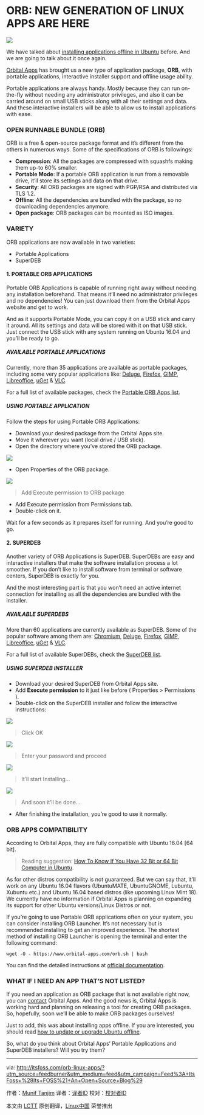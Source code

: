 ORB: NEW GENERATION OF LINUX APPS ARE HERE
=============================================

![](http://itsfoss.com/wp-content/uploads/2016/05/ORB-Apps.jpeg)

We have talked about [installing applications offline in Ubuntu][1] before. And we are going to talk about it once again.

[Orbital Apps][2] has brought us a new type of application package, **ORB**, with portable applications, interactive installer support and offline usage ability.

Portable applications are always handy. Mostly because they can run on-the-fly without needing any administrator privileges, and also it can be carried around on small USB sticks along with all their settings and data. And these interactive installers will be able to allow us to install applications with ease.

### OPEN RUNNABLE BUNDLE (ORB)

ORB is a free & open-source package format and it’s different from the others in numerous ways. Some of the specifications of ORB is followings:

- **Compression**: All the packages are compressed with squashfs making them up-to 60% smaller.
- **Portable Mode**: If a portable ORB application is run from a removable drive, it’ll store its settings and data on that drive.
- **Security**: All ORB packages are signed with PGP/RSA and distributed via TLS 1.2.
- **Offline**: All the dependencies are bundled with the package, so no downloading dependencies anymore.
- **Open package**: ORB packages can be mounted as ISO images.

### VARIETY

ORB applications are now available in two varieties:

- Portable Applications
- SuperDEB

#### 1. PORTABLE ORB APPLICATIONS

Portable ORB Applications is capable of running right away without needing any installation beforehand. That means it’ll need no administrator privileges and no dependencies! You can just download them from the Orbital Apps website and get to work.

And as it supports Portable Mode, you can copy it on a USB stick and carry it around. All its settings and data will be stored with it on that USB stick. Just connect the USB stick with any system running on Ubuntu 16.04 and you’ll be ready to go.

##### AVAILABLE PORTABLE APPLICATIONS

Currently, more than 35 applications are available as portable packages, including some very popular applications like: [Deluge][3], [Firefox][4], [GIMP][5], [Libreoffice][6], [uGet][7] & [VLC][8].

For a full list of available packages, check the [Portable ORB Apps list][9].

##### USING PORTABLE APPLICATION

Follow the steps for using Portable ORB Applications:

- Download your desired package from the Orbital Apps site.
- Move it wherever you want (local drive / USB stick).
- Open the directory where you’ve stored the ORB package.

![](http://itsfoss.com/wp-content/uploads/2016/05/using-portable-orb-app-1-1024x576.jpg)

- Open Properties of the ORB package.

![](http://itsfoss.com/wp-content/uploads/2016/05/using-portable-orb-app-2.jpg)
>Add Execute permission to ORB package

- Add Execute permission from Permissions tab.
- Double-click on it.

Wait for a few seconds as it prepares itself for running. And you’re good to go.

#### 2. SUPERDEB

Another variety of ORB Applications is SuperDEB. SuperDEBs are easy and interactive installers that make the software installation process a lot smoother. If you don’t like to install software from terminal or software centers, SuperDEB is exactly for you.

And the most interesting part is that you won’t need an active internet connection for installing as all the dependencies are bundled with the installer.

##### AVAILABLE SUPERDEBS

More than 60 applications are currently available as SuperDEB. Some of the popular software among them are: [Chromium][10], [Deluge][3], [Firefox][4], [GIMP][5], [Libreoffice][6], [uGet][7] & [VLC][8].

For a full list of available SuperDEBs, check the [SuperDEB list][11].

##### USING SUPERDEB INSTALLER

- Download your desired SuperDEB from Orbital Apps site.
- Add **Execute permission** to it just like before ( Properties > Permissions ).
- Double-click on the SuperDEB installer and follow the interactive instructions:

![](http://itsfoss.com/wp-content/uploads/2016/05/Using-SuperDEB-Installer-1.png)
>Click OK

![](http://itsfoss.com/wp-content/uploads/2016/05/Using-SuperDEB-Installer-2.png)
>Enter your password and proceed

![](http://itsfoss.com/wp-content/uploads/2016/05/Using-SuperDEB-Installer-3.png)
>It’ll start Installing…

![](http://itsfoss.com/wp-content/uploads/2016/05/Using-SuperDEB-Installer-4.png)
>And soon it’ll be done…

- After finishing the installation, you’re good to use it normally.

### ORB APPS COMPATIBILITY

According to Orbital Apps, they are fully compatible with Ubuntu 16.04 [64 bit].

>Reading suggestion: [How To Know If You Have 32 Bit or 64 Bit Computer in Ubuntu][12].

As for other distros compatibility is not guaranteed. But we can say that, it’ll work on any Ubuntu 16.04 flavors (UbuntuMATE, UbuntuGNOME, Lubuntu, Xubuntu etc.) and Ubuntu 16.04 based distros (like upcoming Linux Mint 18). We currently have no information if Orbital Apps is planning on expanding its support for other Ubuntu versions/Linux Distros or not.

If you’re going to use Portable ORB applications often on your system, you can consider installing ORB Launcher. It’s not necessary but is recommended installing to get an improved experience. The shortest method of installing ORB Launcher is opening the terminal and enter the following command:

```
wget -O - https://www.orbital-apps.com/orb.sh | bash
```

You can find the detailed instructions at [official documentation][13].

### WHAT IF I NEED AN APP THAT’S NOT LISTED?

If you need an application as ORB package that is not available right now, you can [contact][14] Orbital Apps. And the good news is, Orbital Apps is working hard and planning on releasing a tool for creating ORB packages. So, hopefully, soon we’ll be able to make ORB packages ourselves!

Just to add, this was about installing apps offline. If you are interested, you should read [how to update or upgrade Ubuntu offline][15].

So, what do you think about Orbital Apps’ Portable Applications and SuperDEB installers? Will you try them?


----------------------------------
via: http://itsfoss.com/orb-linux-apps/?utm_source=feedburner&utm_medium=feed&utm_campaign=Feed%3A+ItsFoss+%28Its+FOSS%21+An+Open+Source+Blog%29

作者：[Munif Tanjim][a]
译者：[译者ID](https://github.com/译者ID)
校对：[校对者ID](https://github.com/校对者ID)

本文由 [LCTT](https://github.com/LCTT/TranslateProject) 原创翻译，[Linux中国](https://linux.cn/) 荣誉推出

[a]:http://itsfoss.com/author/munif/
[1]: http://itsfoss.com/cube-lets-install-linux-applications-offline/
[2]: https://www.orbital-apps.com/
[3]: https://www.orbital-apps.com/download/portable_apps_linux/deluge
[4]: https://www.orbital-apps.com/download/portable_apps_linux/firefox
[5]: https://www.orbital-apps.com/download/portable_apps_linux/gimp
[6]: https://www.orbital-apps.com/download/portable_apps_linux/libreoffice
[7]: https://www.orbital-apps.com/download/portable_apps_linux/uget
[8]: https://www.orbital-apps.com/download/portable_apps_linux/vlc
[9]: https://www.orbital-apps.com/download/portable_apps_linux/
[10]: https://www.orbital-apps.com/download/superdeb_installers/ubuntu_16.04_64bits/chromium/
[11]: https://www.orbital-apps.com/superdebs/ubuntu_16.04_64bits/
[12]: http://itsfoss.com/32-bit-64-bit-ubuntu/
[13]: https://www.orbital-apps.com/documentation
[14]: https://www.orbital-apps.com/contact
[15]: http://itsfoss.com/upgrade-or-update-ubuntu-offline-without-internet/
